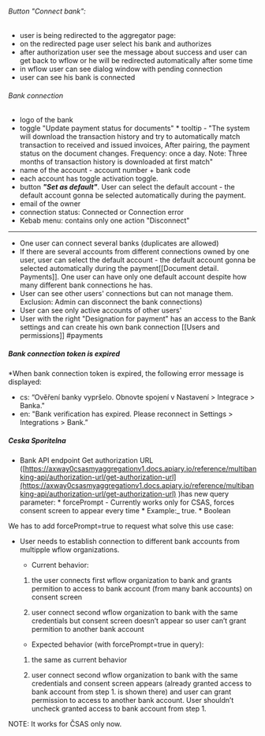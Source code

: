 
###### Button "Connect bank": 
* user is being redirected to the aggregator page:
* on the redirected page user select his bank and authorizes
* after authorization user see the message about success and user can get back to wflow or he will be redirected automatically after some time
* in wflow user can see dialog window with pending connection
* user can see his bank is connected

###### Bank connection
* logo of the bank
* toggle "Update payment status for documents"
		* tooltip - "The system will download the transaction history and try to automatically match transaction to received and issued invoices, After pairing, the payment status on the document changes. Frequency: once a day. Note: Three months of transaction history is downloaded at first match"
* name of the account - account number + bank code 
* each account has toggle activation toggle.
* button ***"Set as default"***. User can select the default account - the default account gonna be selected automatically during the payment. 
* email of the owner
* connection status: Connected or Connection error
* Kebab menu: contains only one action "Disconnect"

---
* One user can connect several banks (duplicates are allowed)
* If there are several accounts from different connections owned by one user,  user can select the default account - the default account gonna be selected automatically during the payment[[Document detail. Payments]]. One user can have only one default account despite how many different bank connections he has.
* User can see other users' connections but can not manage them. Exclusion: Admin can disconnect the bank connections)
* User can see only active accounts of other users'
* User with the right "Designation for payment" has an access to the Bank settings and can create his own bank connection [[Users and permissions]] #payments

##### Bank connection token is expired
*When bank connection token is expired, the following error message is displayed:
* cs: “Ověření banky vypršelo. Obnovte spojení v Nastavení > Integrace > Banka."
* en: "Bank verification has expired. Please reconnect in Settings > Integrations > Bank.”

##### Ceska Sporitelna
* Bank API endpoint Get authorization URL ([https://axway0csasmyaggregationv1.docs.apiary.io/reference/multibanking-api/authorization-url/get-authorization-url](https://axway0csasmyaggregationv1.docs.apiary.io/reference/multibanking-api/authorization-url/get-authorization-url) )has new query parameter:
		* forcePrompt - Currently works only for CSAS, forces consent screen to appear every time
	    * Example:_ true.
	    * Boolean
    
We has to add forcePrompt=true to request what solve this use case:
- User needs to establish connection to different bank accounts from multipple wflow organizations.
	* Current behavior:
    
    1. the user connects first wflow organization to bank and grants permition to access to bank account (from many bank accounts) on consent screen
        
    2. user connect second wflow organization to bank with the same credentials but consent screen doesn’t appear so user can’t grant permition to another bank account
        
    * Expected behavior (with forcePrompt=true in query):
    
    1. the same as current behavior
        
    2. user connect second wflow organization to bank with the same credentials and consent screen appears (already granted access to bank account from step 1. is shown there) and user can grant permission to access to another bank account. User shouldn’t uncheck granted access to bank account from step 1.
        
NOTE:
It works for ČSAS only now.